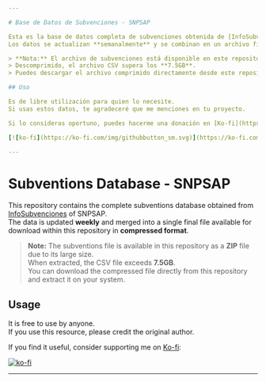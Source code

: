 ```yaml
---

# Base de Datos de Subvenciones - SNPSAP

Esta es la base de datos completa de subvenciones obtenida de [InfoSubvenciones](https://www.infosubvenciones.es/bdnstrans/GE/es/concesiones/consulta) del SNPSAP.  
Los datos se actualizan **semanalmente** y se combinan en un archivo final disponible para su descarga dentro de este repositorio en **formato comprimido**.

> **Nota:** El archivo de subvenciones está disponible en este repositorio en formato **ZIP** debido a su gran tamaño.  
> Descomprimido, el archivo CSV supera los **7.5GB**.  
> Puedes descargar el archivo comprimido directamente desde este repositorio y extraerlo en tu sistema.

## Uso

Es de libre utilización para quien lo necesite.  
Si usas estos datos, te agradeceré que me menciones en tu proyecto.

Si lo consideras oportuno, puedes hacerme una donación en [Ko-fi](https://ko-fi.com/A0A71AC06Z):

[![ko-fi](https://ko-fi.com/img/githubbutton_sm.svg)](https://ko-fi.com/A0A71AC06Z)

---
```


# Subventions Database - SNPSAP

This repository contains the complete subventions database obtained from [InfoSubvenciones](https://www.infosubvenciones.es/bdnstrans/GE/es/concesiones/consulta) of SNPSAP.  
The data is updated **weekly** and merged into a single final file available for download within this repository in **compressed format**.

> **Note:** The subventions file is available in this repository as a **ZIP** file due to its large size.  
> When extracted, the CSV file exceeds **7.5GB**.  
> You can download the compressed file directly from this repository and extract it on your system.

## Usage

It is free to use by anyone.  
If you use this resource, please credit the original author.

If you find it useful, consider supporting me on [Ko-fi](https://ko-fi.com/A0A71AC06Z):

[![ko-fi](https://ko-fi.com/img/githubbutton_sm.svg)](https://ko-fi.com/A0A71AC06Z)

---